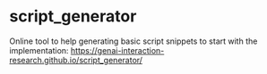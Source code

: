 # script_generator
Online tool to help generating basic script snippets to start with the implementation: https://genai-interaction-research.github.io/script_generator/
